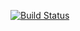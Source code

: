 [![Build Status](https://rakesh-adloori.visualstudio.com/Azure-Node-App/_apis/build/status/Azure-Node-App-CI?branchName=master)](https://rakesh-adloori.visualstudio.com/Azure-Node-App/_build/latest?definitionId=2&branchName=master)
